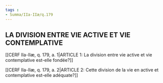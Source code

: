```yaml
---
tags : 
- Summa/IIa-IIæ/q.179
---
```


## LA DIVISION ENTRE VIE ACTIVE ET VIE CONTEMPLATIVE

[[CERF IIa-IIæ, q. 179, a. 1|ARTICLE 1: La division entre vie active et vie contemplative est-elle fondée?]]

[[CERF IIa-IIæ, q. 179, a. 2|ARTICLE 2: Cette division de la vie en active et contemplative est-elle adéquate?]]

